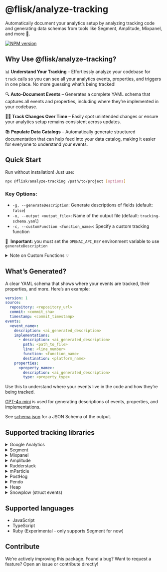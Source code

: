# @flisk/analyze-tracking

Automatically document your analytics setup by analyzing tracking code and generating data schemas from tools like Segment, Amplitude, Mixpanel, and more 🚀.

[![NPM version](https://img.shields.io/npm/v/@flisk/analyze-tracking.svg)](https://www.npmjs.com/package/@flisk/analyze-tracking)


## Why Use @flisk/analyze-tracking?
📊 **Understand Your Tracking** – Effortlessly analyze your codebase for `track` calls so you can see all your analytics events, properties, and triggers in one place. No more guessing what’s being tracked!

🔍 **Auto-Document Events** – Generates a complete YAML schema that captures all events and properties, including where they’re implemented in your codebase.

🕵️‍♂️ **Track Changes Over Time** – Easily spot unintended changes or ensure your analytics setup remains consistent across updates.

📚 **Populate Data Catalogs** – Automatically generate structured documentation that can help feed into your data catalog, making it easier for everyone to understand your events.


## Quick Start

Run without installation! Just use:

```sh
npx @flisk/analyze-tracking /path/to/project [options]
```

### Key Options:
- `-g, --generateDescription`: Generate descriptions of fields (default: `false`)
- `-o, --output <output_file>`: Name of the output file (default: `tracking-schema.yaml`)
- `-c, --customFunction <function_name>`: Specify a custom tracking function

🔑&nbsp; **Important:** you must set the `OPENAI_API_KEY` environment variable to use `generateDescription`

<details>
  <summary>Note on Custom Functions 💡</summary>

  Use this if you have your own in-house tracker or a wrapper function that calls other tracking libraries.

  We currently only support functions that follow the following format:
  ```js
  yourCustomTrackFunctionName('<event_name>', {
    <event_parameters>
  });
  ```
</details>


## What’s Generated?
A clear YAML schema that shows where your events are tracked, their properties, and more.
Here’s an example:

```yaml
version: 1
source:
  repository: <repository_url>
  commit: <commit_sha>
  timestamp: <commit_timestamp>
events:
  <event_name>:
    description: <ai_generated_description>
    implementations:
      - description: <ai_generated_description>
        path: <path_to_file>
        line: <line_number>
        function: <function_name>
        destination: <platform_name>
    properties:
      <property_name>:
        description: <ai_generated_description>
        type: <property_type>
```

Use this to understand where your events live in the code and how they’re being tracked.

[GPT-4o mini](https://platform.openai.com/docs/models/gpt-4o-mini) is used for generating descriptions of events, properties, and implementations.

See [schema.json](schema.json) for a JSON Schema of the output.


## Supported tracking libraries

<details>
  <summary>Google Analytics</summary>

  ```js
  gtag('event', '<event_name>', {
    <event_parameters>
  });
  ```
</details>

<details>
  <summary>Segment</summary>

  ```js
  analytics.track('<event_name>', {
    <event_parameters>
  });
  ```
</details>

<details>
  <summary>Mixpanel</summary>

  ```js
  mixpanel.track('<event_name>', {
    <event_parameters>
  });
  ```
</details>

<details>
  <summary>Amplitude</summary>

  ```js
  amplitude.logEvent('<event_name>', {
    <event_parameters>
  });
  ```
</details>

<details>
  <summary>Rudderstack</summary>

  ```js
  rudderanalytics.track('<event_name>', {
    <event_parameters>
  });
  ```
</details>

<details>
  <summary>mParticle</summary>

  ```js
  mParticle.logEvent('<event_name>', {
    <event_parameters>
  });
  ```
</details>

<details>
  <summary>PostHog</summary>

  ```js
  posthog.capture('<event_name>', {
    <event_parameters>
  });
  ```
</details>

<details>
  <summary>Pendo</summary>

  ```js
  pendo.track('<event_name>', {
    <event_parameters>
  });
  ```
</details>

<details>
  <summary>Heap</summary>

  ```js
  heap.track('<event_name>', {
    <event_parameters>
  });
  ```
</details>

<details>
  <summary>Snowplow (struct events)</summary>

  ```js
  snowplow('trackStructEvent', {
    category: '<category>',
    action: '<action>',
    label: '<label>',
    property: '<property>',
    value: '<value> '
  });
  ```

  ```js
  trackStructEvent({
    category: '<category>',
    action: '<action>',
    label: '<label>',
    property: '<property>',
    value: '<value>'
  });
  ```

  ```js
  buildStructEvent({
    category: '<category>',
    action: '<action>',
    label: '<label>',
    property: '<property>',
    value: '<value>'
  });
  ```

  _Note: Snowplow Self Describing Events are coming soon!_
</details>


## Supported languages

- JavaScript
- TypeScript
- Ruby (Experimental - only supports Segment for now)


## Contribute
We’re actively improving this package. Found a bug? Want to request a feature? Open an issue or contribute directly!
